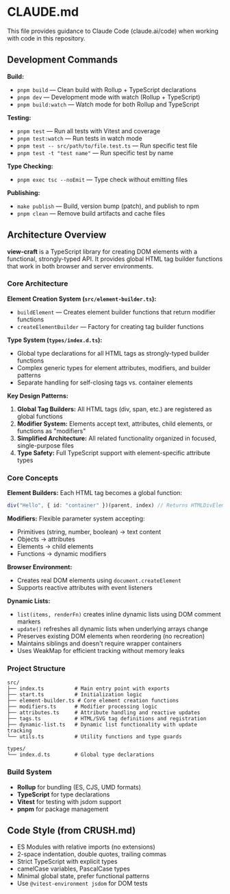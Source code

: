 # CLAUDE.md

This file provides guidance to Claude Code (claude.ai/code) when working with code in this repository.

## Development Commands

**Build:**
- `pnpm build` — Clean build with Rollup + TypeScript declarations
- `pnpm dev` — Development mode with watch (Rollup + TypeScript)
- `pnpm build:watch` — Watch mode for both Rollup and TypeScript

**Testing:**
- `pnpm test` — Run all tests with Vitest and coverage
- `pnpm test:watch` — Run tests in watch mode
- `pnpm test -- src/path/to/file.test.ts` — Run specific test file
- `pnpm test -t "test name"` — Run specific test by name

**Type Checking:**
- `pnpm exec tsc --noEmit` — Type check without emitting files

**Publishing:**
- `make publish` — Build, version bump (patch), and publish to npm
- `pnpm clean` — Remove build artifacts and cache files

## Architecture Overview

**view-craft** is a TypeScript library for creating DOM elements with a functional, strongly-typed API. It provides global HTML tag builder functions that work in both browser and server environments.

### Core Architecture

**Element Creation System (`src/element-builder.ts`):**
- `buildElement` — Creates element builder functions that return modifier functions
- `createElementBuilder` — Factory for creating tag builder functions

**Type System (`types/index.d.ts`):**
- Global type declarations for all HTML tags as strongly-typed builder functions
- Complex generic types for element attributes, modifiers, and builder patterns
- Separate handling for self-closing tags vs. container elements

**Key Design Patterns:**
1. **Global Tag Builders:** All HTML tags (div, span, etc.) are registered as global functions
2. **Modifier System:** Elements accept text, attributes, child elements, or functions as "modifiers"
3. **Simplified Architecture:** All related functionality organized in focused, single-purpose files
4. **Type Safety:** Full TypeScript support with element-specific attribute types

### Core Concepts

**Element Builders:** Each HTML tag becomes a global function:
```typescript
div("Hello", { id: "container" })(parent, index) // Returns HTMLDivElement
```

**Modifiers:** Flexible parameter system accepting:
- Primitives (string, number, boolean) → text content
- Objects → attributes
- Elements → child elements
- Functions → dynamic modifiers

**Browser Environment:**
- Creates real DOM elements using `document.createElement`
- Supports reactive attributes with event listeners

**Dynamic Lists:**
- `list(items, renderFn)` creates inline dynamic lists using DOM comment markers
- `update()` refreshes all dynamic lists when underlying arrays change
- Preserves existing DOM elements when reordering (no recreation)
- Maintains siblings and doesn't require wrapper containers
- Uses WeakMap for efficient tracking without memory leaks

### Project Structure

```
src/
├── index.ts          # Main entry point with exports
├── start.ts          # Initialization logic
├── element-builder.ts # Core element creation functions
├── modifiers.ts      # Modifier processing logic
├── attributes.ts     # Attribute handling and reactive updates
├── tags.ts           # HTML/SVG tag definitions and registration
├── dynamic-list.ts   # Dynamic list functionality with update tracking
└── utils.ts          # Utility functions and type guards

types/
└── index.d.ts        # Global type declarations
```

### Build System

- **Rollup** for bundling (ES, CJS, UMD formats)
- **TypeScript** for type declarations
- **Vitest** for testing with jsdom support
- **pnpm** for package management

## Code Style (from CRUSH.md)

- ES Modules with relative imports (no extensions)
- 2-space indentation, double quotes, trailing commas
- Strict TypeScript with explicit types
- camelCase variables, PascalCase types
- Minimal global state, prefer functional patterns
- Use `@vitest-environment jsdom` for DOM tests